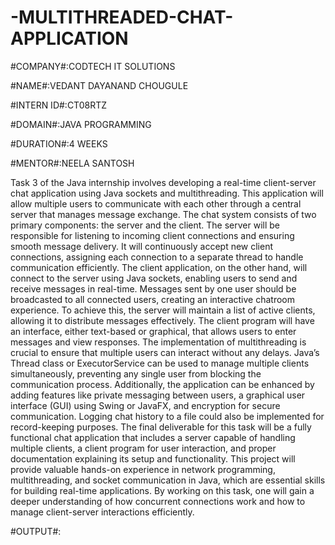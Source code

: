 # -MULTITHREADED-CHAT-APPLICATION

#COMPANY#:CODTECH IT SOLUTIONS

#NAME#:VEDANT DAYANAND CHOUGULE

#INTERN ID#:CT08RTZ

#DOMAIN#:JAVA PROGRAMMING

#DURATION#:4 WEEKS

#MENTOR#:NEELA SANTOSH

Task 3 of the Java internship involves developing a real-time client-server chat application using Java sockets and multithreading. This application will allow multiple users to communicate with each other through a central server that manages message exchange. The chat system consists of two primary components: the server and the client. The server will be responsible for listening to incoming client connections and ensuring smooth message delivery. It will continuously accept new client connections, assigning each connection to a separate thread to handle communication efficiently. The client application, on the other hand, will connect to the server using Java sockets, enabling users to send and receive messages in real-time. Messages sent by one user should be broadcasted to all connected users, creating an interactive chatroom experience.
To achieve this, the server will maintain a list of active clients, allowing it to distribute messages effectively. The client program will have an interface, either text-based or graphical, that allows users to enter messages and view responses. The implementation of multithreading is crucial to ensure that multiple users can interact without any delays. Java’s Thread class or ExecutorService can be used to manage multiple clients simultaneously, preventing any single user from blocking the communication process. Additionally, the application can be enhanced by adding features like private messaging between users, a graphical user interface (GUI) using Swing or JavaFX, and encryption for secure communication. Logging chat history to a file could also be implemented for record-keeping purposes.
The final deliverable for this task will be a fully functional chat application that includes a server capable of handling multiple clients, a client program for user interaction, and proper documentation explaining its setup and functionality. This project will provide valuable hands-on experience in network programming, multithreading, and socket communication in Java, which are essential skills for building real-time applications. By working on this task, one will gain a deeper understanding of how concurrent connections work and how to manage client-server interactions efficiently.

#OUTPUT#:

